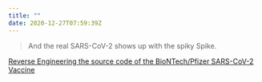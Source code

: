 ```yaml
---
title: ""
date: 2020-12-27T07:59:39Z
---
```

> And the real SARS-CoV-2 shows up with the spiky Spike.

[Reverse Engineering the source code of the BioNTech/Pfizer SARS-CoV-2 Vaccine](https://berthub.eu/articles/posts/reverse-engineering-source-code-of-the-biontech-pfizer-vaccine/)


<!-- more -->